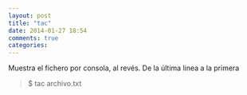 ```yaml
---
layout: post
title: "tac"
date: 2014-01-27 18:54
comments: true
categories: 
---
```

Muestra el fichero por consola, al revés. De la última linea a la primera

>$ tac archivo.txt

